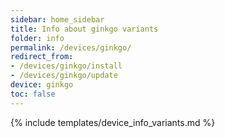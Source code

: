 ```yaml
---
sidebar: home_sidebar
title: Info about ginkgo variants
folder: info
permalink: /devices/ginkgo/
redirect_from:
- /devices/ginkgo/install
- /devices/ginkgo/update
device: ginkgo
toc: false
---
```

{% include templates/device_info_variants.md %}

